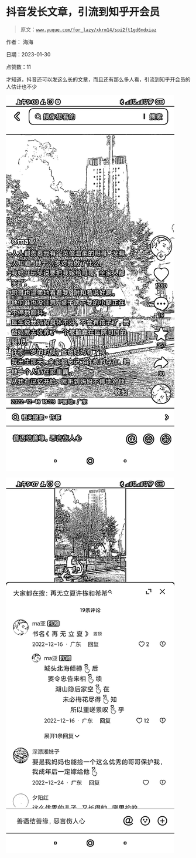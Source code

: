 # 抖音发长文章，引流到知乎开会员

> 原文：[`www.yuque.com/for_lazy/xkrm14/spi2ft1gd6ndxiaz`](https://www.yuque.com/for_lazy/xkrm14/spi2ft1gd6ndxiaz)

作者： 海海 

日期：2023-01-30 

点赞数：11 

才知道，抖音还可以发这么长的文章，而且还有那么多人看，引流到知乎开会员的人估计也不少 

![](img/1324bc35aa6318a53970cfce45305d43.png) 

![](img/d31b874ed4336817fba6647b867c489e.png) 

